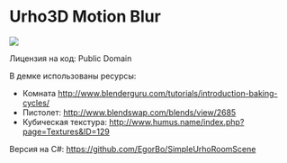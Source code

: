 # Urho3D Motion Blur

![](https://raw.githubusercontent.com/1vanK/Urho3DHabrahabr06/master/Preview.gif)

Лицензия на код: Public Domain

В демке использованы ресурсы:
* Комната http://www.blenderguru.com/tutorials/introduction-baking-cycles/<br>
* Пистолет: http://www.blendswap.com/blends/view/2685<br>
* Кубическая текстура: http://www.humus.name/index.php?page=Textures&ID=129<br>

Версия на C#: https://github.com/EgorBo/SimpleUrhoRoomScene
